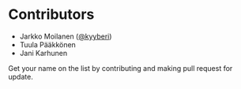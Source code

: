 # Contributors

* Jarkko Moilanen ([@kyyberi](https://twitter.com/kyyberi))
* Tuula Pääkkönen
* Jani Karhunen

Get your name on the list by contributing and making pull request for update. 
